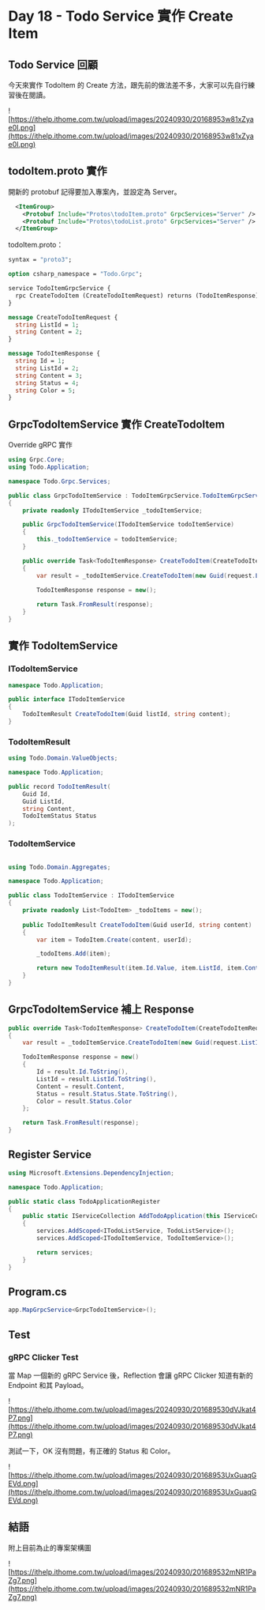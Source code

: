 # Day 18 - Todo Service 實作 Create Item

## Todo Service 回顧

今天來實作 TodoItem 的 Create 方法，跟先前的做法差不多，大家可以先自行練習後在閱讀。

![https://ithelp.ithome.com.tw/upload/images/20240930/20168953w81xZyae0I.png](https://ithelp.ithome.com.tw/upload/images/20240930/20168953w81xZyae0I.png)

## todoItem.proto 實作

開新的 protobuf 記得要加入專案內，並設定為 Server。

```xml
  <ItemGroup>
    <Protobuf Include="Protos\todoItem.proto" GrpcServices="Server" />    
    <Protobuf Include="Protos\todoList.proto" GrpcServices="Server" />
  </ItemGroup>
```

todoItem.proto：

```protobuf
syntax = "proto3";

option csharp_namespace = "Todo.Grpc";

service TodoItemGrpcService {
  rpc CreateTodoItem (CreateTodoItemRequest) returns (TodoItemResponse);
}

message CreateTodoItemRequest {
  string ListId = 1;
  string Content = 2;
}

message TodoItemResponse {
  string Id = 1;
  string ListId = 2;
  string Content = 3;
  string Status = 4;
  string Color = 5;
}
```

## GrpcTodoItemService 實作 CreateTodoItem

Override gRPC 實作

```csharp
using Grpc.Core;
using Todo.Application;

namespace Todo.Grpc.Services;

public class GrpcTodoItemService : TodoItemGrpcService.TodoItemGrpcServiceBase
{
    private readonly ITodoItemService _todoItemService;

    public GrpcTodoItemService(ITodoItemService todoItemService)
    {
        this._todoItemService = todoItemService;
    }

    public override Task<TodoItemResponse> CreateTodoItem(CreateTodoItemRequest request, ServerCallContext context)
    {
        var result = _todoItemService.CreateTodoItem(new Guid(request.ListId), request.Content);

        TodoItemResponse response = new();
    
        return Task.FromResult(response);
    }
}
```

## 實作 TodoItemService

### ITodoItemService

```csharp
namespace Todo.Application;

public interface ITodoItemService
{
    TodoItemResult CreateTodoItem(Guid listId, string content);
}
```

### TodoItemResult

```csharp
using Todo.Domain.ValueObjects;

namespace Todo.Application;

public record TodoItemResult(
    Guid Id,
    Guid ListId,
    string Content,
    TodoItemStatus Status
);
```

### TodoItemService

```csharp

using Todo.Domain.Aggregates;

namespace Todo.Application;

public class TodoItemService : ITodoItemService
{
    private readonly List<TodoItem> _todoItems = new();
    
    public TodoItemResult CreateTodoItem(Guid userId, string content)
    {
        var item = TodoItem.Create(content, userId);

        _todoItems.Add(item);

        return new TodoItemResult(item.Id.Value, item.ListId, item.Content, item.Status);
    }
}
```

## GrpcTodoItemService 補上 Response

```csharp
public override Task<TodoItemResponse> CreateTodoItem(CreateTodoItemRequest request, ServerCallContext context)
{
    var result = _todoItemService.CreateTodoItem(new Guid(request.ListId), request.Content);

    TodoItemResponse response = new()
    {
        Id = result.Id.ToString(),
        ListId = result.ListId.ToString(),
        Content = result.Content,
        Status = result.Status.State.ToString(),
        Color = result.Status.Color
    };

    return Task.FromResult(response);
}
```

## Register Service

```csharp
using Microsoft.Extensions.DependencyInjection;

namespace Todo.Application;

public static class TodoApplicationRegister
{
    public static IServiceCollection AddTodoApplication(this IServiceCollection services)
    {
        services.AddScoped<ITodoListService, TodoListService>();
        services.AddScoped<ITodoItemService, TodoItemService>();

        return services;
    }
}
```

## Program.cs

```csharp
app.MapGrpcService<GrpcTodoItemService>();
```

## Test

### gRPC Clicker Test

當 Map 一個新的 gRPC Service 後，Reflection 會讓 gRPC Clicker 知道有新的 Endpoint 和其 Payload。

![https://ithelp.ithome.com.tw/upload/images/20240930/201689530dVJkat4P7.png](https://ithelp.ithome.com.tw/upload/images/20240930/201689530dVJkat4P7.png)

測試一下，OK 沒有問題，有正確的 Status 和 Color。

![https://ithelp.ithome.com.tw/upload/images/20240930/20168953UxGuaqGEVd.png](https://ithelp.ithome.com.tw/upload/images/20240930/20168953UxGuaqGEVd.png)

## 結語

附上目前為止的專案架構圖

![https://ithelp.ithome.com.tw/upload/images/20240930/201689532mNR1PaZg7.png](https://ithelp.ithome.com.tw/upload/images/20240930/201689532mNR1PaZg7.png)
